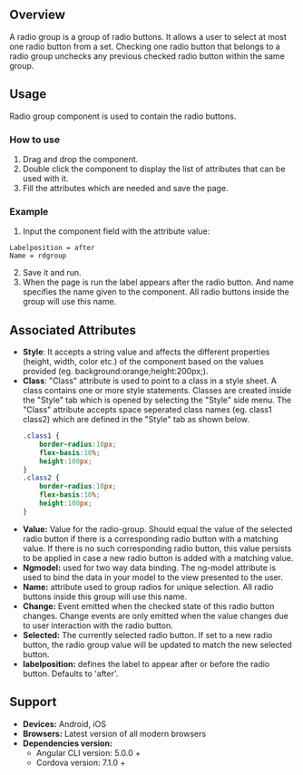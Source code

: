 ## Overview 
A radio group is a group of radio buttons. It allows a user to select at most one radio button from a set. Checking one radio button that belongs to a radio group unchecks any previous checked radio button within the same group.

## Usage
Radio group component is used to contain the radio buttons.

### How to use  
1. Drag and drop the component. 
2. Double click the component to display the list of attributes that can be used with it.
3. Fill the attributes which are needed and save the page.

### Example 
1. Input the component field with the attribute value:
``` 
Labelposition = after
Name = rdgroup
```
2. Save it and run.
3. When the page is run the label appears after the radio button. And name specifies the name given to the component. All radio buttons inside the group will use this name.

## Associated Attributes
- **Style**: It accepts a string value and affects the different properties (height, width, color etc.) of the component based on the values provided (eg. background:orange;height:200px;).
- **Class**: "Class" attribute is used to point to a class in a style sheet. A class contains one or more style statements. Classes are created inside the "Style" tab which is opened by selecting the "Style" side menu. The "Class" attribute accepts space seperated class names (eg. class1 class2) which are defined in the "Style" tab as shown below.
    ```css
    .class1 {
        border-radius:10px;
        flex-basis:10%;
        height:100px;
    }
    .class2 {
        border-radius:10px;
        flex-basis:10%;
        height:100px;
    }
- **Value:** Value for the radio-group. Should equal the value of the selected radio button if there is a corresponding radio button with a matching value. If there is no such corresponding radio button, this value persists to be applied in case a new radio button is added with a matching value.
- **Ngmodel:** used for two way data binding. The ng-model attribute is used to bind the data in your model to the view presented to the user.
- **Name:** attribute used to group radios for unique selection. All radio buttons inside this group will use this name.
- **Change:** Event emitted when the checked state of this radio button changes. Change events are only emitted when the value changes due to user interaction with the radio button.
- **Selected:** The currently selected radio button. If set to a new radio button, the radio group value will be updated to match the new selected button.
- **labelposition:** defines the label to appear after or before the radio button. Defaults to 'after'.

## Support
- **Devices:** Android, iOS
- **Browsers:**  Latest version of all modern browsers
- **Dependencies version:** 
    - Angular CLI version: 5.0.0 + 
    - Cordova version: 7.1.0 +

